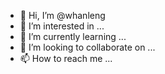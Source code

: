 - 👋 Hi, I’m @whanleng
- 👀 I’m interested in ...
- 🌱 I’m currently learning ...
- 💞️ I’m looking to collaborate on ...
- 📫 How to reach me ...

<!---
whanleng/whanleng is a ✨ special ✨ repository because its `README.md` (this file) appears on your GitHub profile.
You can click the Preview link to take a look at your changes.
--->
